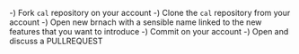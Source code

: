 -) Fork `cal` repository on your account
-) Clone the `cal` repository from your account
-) Open new brnach with a sensible name linked to the new features that you want to introduce
-) Commit on your account
-) Open and discuss a PULLREQUEST 

